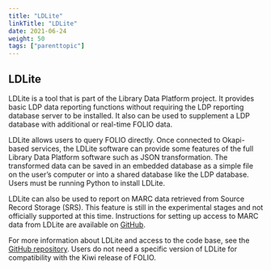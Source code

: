 ```yaml
---
title: "LDLite"
linkTitle: "LDLite"
date: 2021-06-24
weight: 50
tags: ["parenttopic"]
---
```


## LDLite

LDLite is a tool that is part of the Library Data Platform project. It provides basic LDP data reporting functions without requiring the LDP reporting database server to be installed. It also can be used to supplement a LDP database with additional or real-time FOLIO data.

LDLite allows users to query FOLIO directly. Once connected to Okapi-based services, the LDLite software can provide some features of the full Library Data Platform software such as JSON transformation. The transformed data can be saved in an embedded database as a simple file on the user’s computer or into a shared database like the LDP database. Users must be running Python to install LDLite.

LDLite can also be used to report on MARC data retrieved from Source Record Storage (SRS). This feature is still in the experimental stages and not officially supported at this time. Instructions for setting up access to MARC data from LDLite are available on [GitHub](https://github.com/library-data-platform/ldlite/blob/main/srs.md).

For more information about LDLite and access to the code base, see the [GitHub repository](https://github.com/library-data-platform/ldlite). Users do not need a specific version of LDLite for compatibility with the Kiwi release of FOLIO. 
